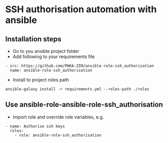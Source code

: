 # SSH authorisation automation with ansible

## Installation steps

- Go to you ansible project folder
- Add following to your requirements file

```
- src: https://github.com/PHKA-ZIM/ansible-role-ssh_authorisation
  name: ansible-role-ssh_authorisation
```

- Install to project roles path
```
ansible-galaxy install -r requirements.yml --roles-path ./roles
```

## Use ansible-role-ansible-role-ssh_authorisation

- Import role and override role variables, e.g.
```
- name: Authorise ssh keys
  roles:
    - role: ansible-role-ssh_authorisation
```
